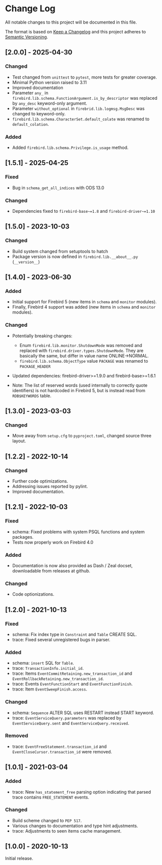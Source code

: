 # Change Log
All notable changes to this project will be documented in this file.

The format is based on [Keep a Changelog](http://keepachangelog.com/)
and this project adheres to [Semantic Versioning](http://semver.org/).

## [2.0.0] - 2025-04-30

### Changed

* Test changed from `unittest` to `pytest`, more tests for greater coverage.
* Minimal Python version raised to 3.11
* Improved documentation
* Parameter `any_` in `firebird.lib.schema.FunctionArgument.is_by_descriptor` was replaced
  by `any_desc` keyword-only argument.
* Parameter `without_optional` in `firebrid.lib.logmsg.MsgDesc` was changed to keyword-only.
* `firebird.lib.schema.CharacterSet.default_colate` was renamed to `default_colation`.

### Added

* Added `firebird.lib.schema.Privilege.is_usage` method.

## [1.5.1] - 2025-04-25

### Fixed

- Bug in `schema_get_all_indices` with ODS 13.0

### Changed

- Dependencies fixed to `firebird-base~=1.8` and `firebird-driver~=1.10`

## [1.5.0] - 2023-10-03

### Changed

- Build system changed from setuptools to hatch
- Package version is now defined in `firebird.lib.__about__.py` (`__version__`)

## [1.4.0] - 2023-06-30

### Added

- Initial support for Firebird 5 (new items in `schema` and `monitor` modules).
- Finally, Firebird 4 support was added (new items in `schema` and `monitor` modules).

### Changed

- Potentially breaking changes:

  - Enum `firebird.lib.monitor.ShutdownMode` was removed and replaced with
    `firebird.driver.types.ShutdownMode`. They are basically the same, but differ in value
    name ONLINE->NORMAL.
  - `firebird.lib.schema.ObjectType` value `PACKAGE` was renamed to `PACKAGE_HEADER`

- Updated dependencies: firebird-driver>=1.9.0 and firebird-base>=1.6.1
- Note: The list of reserved words (used internally to correctly quote identifiers) is
  not hardcoded in Firebird 5, but is instead read from `RDB$KEYWORDS` table.

## [1.3.0] - 2023-03-03

### Changed

- Move away from `setup.cfg` to `pyproject.toml`, changed source three layout.

## [1.2.2] - 2022-10-14

### Changed

- Further code optimizations.
- Addressing issues reported by pylint.
- Improved documentation.

## [1.2.1] - 2022-10-03

### Fixed

- schema: Fixed problems with system PSQL functions and system packages.
- Tests now properly work on Firebird 4.0

### Added

- Documentation is now also provided as Dash / Zeal docset, downloadable from releases at github.

### Changed

- Code optionizations.

## [1.2.0] - 2021-10-13

### Fixed

- schema: Fix index type in `Constraint` and `Table` CREATE SQL.
- trace: Fixed several unregistered bugs in parser.

### Added

- schema: `insert` SQL for `Table`.
- trace: `TransactionInfo.initial_id`.
- trace: Items `EventCommitRetaining.new_transaction_id` and `EventRollbackRetaining.new_transaction_id`.
- trace: Events `EventFunctionStart` and `EventFunctionFinish`.
- trace: Item `EventSweepFinish.access`.

### Changed

- schema: `Sequence` ALTER SQL uses RESTART instead START keyword.
- trace: `EventServiceQuery.parameters` was replaced by `EventServiceQuery.sent` and
         `EventServiceQuery.received`.

### Removed

- trace: `EventFreeStatement.transaction_id` and `EventCloseCursor.transaction_id` were removed.

## [1.0.1] - 2021-03-04

### Added

- trace: New `has_statement_free` parsing option indicating that parsed trace contains
  `FREE_STATEMENT` events.

### Changed

- Build scheme changed to `PEP 517`.
- Various changes to documentation and type hint adjustments.
- trace: Adjustments to seen items cache management.


## [1.0.0] - 2020-10-13

Initial release.
